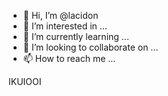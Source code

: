 - 👋 Hi, I’m @lacidon
- 👀 I’m interested in ...
- 🌱 I’m currently learning ...
- 💞️ I’m looking to collaborate on ...
- 📫 How to reach me ...

<!---
lacidon/lacidon is a ✨ special ✨ repository because its `README.md` (this file) appears on your GitHub profile.
You can click the Preview link to take a look at your changes.
--->IKUIOOI
